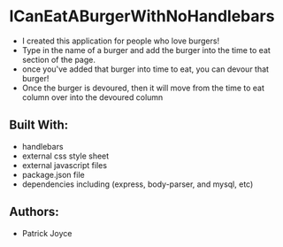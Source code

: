 # ICanEatABurgerWithNoHandlebars

+ I created this application for people who love burgers!
+ Type in the name of a burger and add the burger into the time to eat section of the page.
+ once you've added that burger into time to eat, you can devour that burger!
+ Once the burger is devoured, then it will move from the time to eat column over into the devoured column

 ## Built With:
* handlebars
* external css style sheet
* external javascript files
* package.json file
* dependencies including (express, body-parser, and mysql, etc)

## Authors:
* Patrick Joyce
